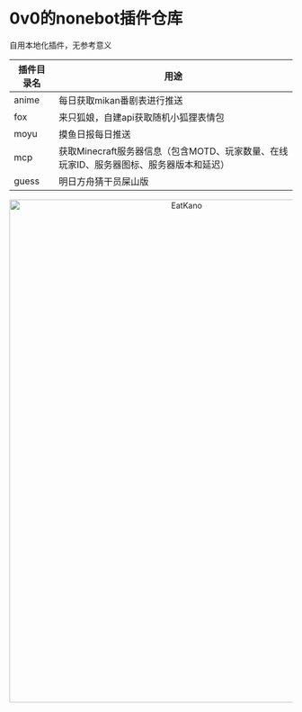 # 0v0的nonebot插件仓库
自用本地化插件，无参考意义

| 插件目录名 |用途  |
| --- | --- |
|anime  |每日获取mikan番剧表进行推送  |
|fox  |来只狐娘，自建api获取随机小狐狸表情包  |
|moyu  |摸鱼日报每日推送  |
|mcp  |获取Minecraft服务器信息（包含MOTD、玩家数量、在线玩家ID、服务器图标、服务器版本和延迟）  |
|guess  |明日方舟猜干员屎山版  |
<p align="center">
 <a href="https://adorable0v0.top"><img src="https://adorable0v0.top/kdl.jpg" width="615" height="894" 
alt="EatKano"></a>
</p>
<div align="center">
